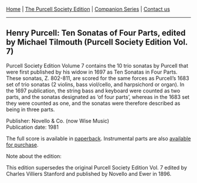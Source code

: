 [Home](/index.md)  |  [The Purcell Society Edition](/purcell-society-edition.md)  |  [Companion Series](/purcell-society-companion-series.md)  |  [Contact us](/contact-us.md)

***  

## Henry Purcell: Ten Sonatas of Four Parts, edited by Michael Tilmouth (Purcell Society Edition Vol. 7)  

Purcell Society Edition Volume 7 contains the 10 trio sonatas by Purcell that were first published by his widow in 1697 as Ten Sonatas in Four Parts. These sonatas, Z. 802-811, are scored for the same forces as Purcell’s 1683 set of trio sonatas (2 violins, bass viol/cello, and harpsichord or organ). In the 1697 publication, the string bass and keyboard were counted as two parts, and the sonatas designated as ‘of four parts’, whereas in the 1683 set they were counted as one, and the sonatas were therefore described as being in three parts.  

Publisher: Novello & Co. (now Wise Music)  
Publication date: 1981  

The full score is available in [paperback](https://www.musicroom.com/product/musnov151007/purcell-society-volume-7.aspx).  Instrumental parts are also [available for purchase](https://www.musicroom.com/search.aspx?q=purcell+ten+sonatas+of+four+parts).  

Note about the edition:  

This edition supersedes the original Purcell Society Edition Vol. 7 edited by Charles Villiers Stanford and published by Novello and Ewer in 1896.  
